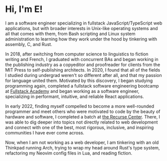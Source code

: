 # Hi, I'm E!

I am a software engineer specializing in fullstack JavaScript/TypeScript web applications, but with broader interests in Unix-like operating systems and all that comes with them, from Bash scripting and Linux system administration to learning how they work under the hood by tinkering with assembly, C, and Rust.

In 2018, after switching from computer science to linguistics to fiction writing and French, I graduated with concurrent BAs and began working in the publishing industry as a copyeditor and proofreader for clients from the MIT Press to self-publishing architects. In 2020, I found that all of the fields I studied during undergrad weren't so different after all, and that my passion for language united them. Motivated by this discovery, I began studying programming again, completed a fullstack software engineering bootcamp at [Fullstack Academy](https://www.fullstackacademy.com/) and began working as a software engineer, specializing in performant, intuitive, and reliable React applications. 

In early 2022, finding myself compelled to become a more well-rounded programmer and meet others who were motivated to code by the beauty of hardware and software, I completed a batch at [the Recurse Center](https://www.recurse.com/). There, I was able to dig deeper into topics not directly related to web development and connect with one of the best, most rigorous, inclusive, and inspiring communities I have ever come across.

Now, when I am not working as a web developer, I am tinkering with an old Thinkpad running Arch, trying to wrap my head around Rust's type system, refactoring my Neovim config files in Lua, and reading fiction.
